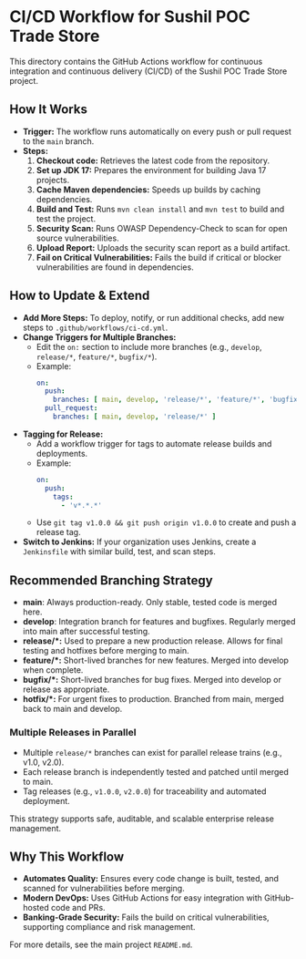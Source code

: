 # CI/CD Workflow for Sushil POC Trade Store

This directory contains the GitHub Actions workflow for continuous integration and continuous delivery (CI/CD) of the Sushil POC Trade Store project.

## How It Works
- **Trigger:** The workflow runs automatically on every push or pull request to the `main` branch.
- **Steps:**
  1. **Checkout code:** Retrieves the latest code from the repository.
  2. **Set up JDK 17:** Prepares the environment for building Java 17 projects.
  3. **Cache Maven dependencies:** Speeds up builds by caching dependencies.
  4. **Build and Test:** Runs `mvn clean install` and `mvn test` to build and test the project.
  5. **Security Scan:** Runs OWASP Dependency-Check to scan for open source vulnerabilities.
  6. **Upload Report:** Uploads the security scan report as a build artifact.
  7. **Fail on Critical Vulnerabilities:** Fails the build if critical or blocker vulnerabilities are found in dependencies.


## How to Update & Extend
- **Add More Steps:** To deploy, notify, or run additional checks, add new steps to `.github/workflows/ci-cd.yml`.
- **Change Triggers for Multiple Branches:**
  - Edit the `on:` section to include more branches (e.g., `develop`, `release/*`, `feature/*`, `bugfix/*`).
  - Example:
    ```yaml
    on:
      push:
        branches: [ main, develop, 'release/*', 'feature/*', 'bugfix/*' ]
      pull_request:
        branches: [ main, develop, 'release/*' ]
    ```
- **Tagging for Release:**
  - Add a workflow trigger for tags to automate release builds and deployments.
  - Example:
    ```yaml
    on:
      push:
        tags:
          - 'v*.*.*'
    ```
  - Use `git tag v1.0.0 && git push origin v1.0.0` to create and push a release tag.
- **Switch to Jenkins:** If your organization uses Jenkins, create a `Jenkinsfile` with similar build, test, and scan steps.

## Recommended Branching Strategy
- **main**: Always production-ready. Only stable, tested code is merged here.
- **develop**: Integration branch for features and bugfixes. Regularly merged into main after successful testing.
- **release/*:** Used to prepare a new production release. Allows for final testing and hotfixes before merging to main.
- **feature/*:** Short-lived branches for new features. Merged into develop when complete.
- **bugfix/*:** Short-lived branches for bug fixes. Merged into develop or release as appropriate.
- **hotfix/*:** For urgent fixes to production. Branched from main, merged back to main and develop.

### Multiple Releases in Parallel
- Multiple `release/*` branches can exist for parallel release trains (e.g., v1.0, v2.0).
- Each release branch is independently tested and patched until merged to main.
- Tag releases (e.g., `v1.0.0`, `v2.0.0`) for traceability and automated deployment.

This strategy supports safe, auditable, and scalable enterprise release management.

## Why This Workflow
- **Automates Quality:** Ensures every code change is built, tested, and scanned for vulnerabilities before merging.
- **Modern DevOps:** Uses GitHub Actions for easy integration with GitHub-hosted code and PRs.
- **Banking-Grade Security:** Fails the build on critical vulnerabilities, supporting compliance and risk management.

For more details, see the main project `README.md`.
